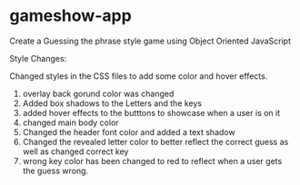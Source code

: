 # gameshow-app
 Create a Guessing the phrase style game using Object Oriented JavaScript

Style Changes:

Changed styles in the CSS files to add some color and hover effects. 

1. overlay back gorund color was changed
2. Added box shadows to the Letters and the keys
3. added hover effects to the butttons to showcase when a user is on it
4. changed main body color
5. Changed the header font color and added a text shadow
6. Changed the revealed letter color to better reflect the correct guess as well as changed correct key
7. wrong key color has been changed to red to reflect when a user gets the guess wrong.